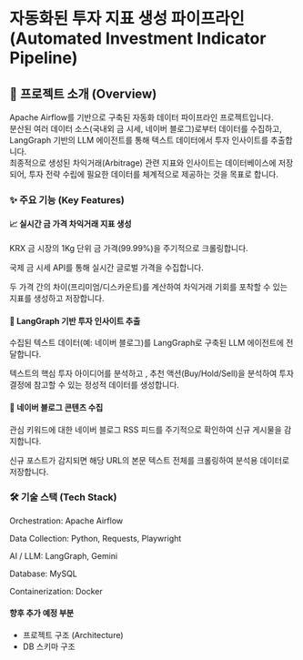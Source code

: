 
# 자동화된 투자 지표 생성 파이프라인 (Automated Investment Indicator Pipeline)

## 📖 프로젝트 소개 (Overview)
Apache Airflow를 기반으로 구축된 자동화 데이터 파이프라인 프로젝트입니다.  
분산된 여러 데이터 소스(국내외 금 시세, 네이버 블로그)로부터 데이터를 수집하고, LangGraph 기반의 LLM 에이전트를 통해 텍스트 데이터에서 투자 인사이트를 추출합니다.  
최종적으로 생성된 차익거래(Arbitrage) 관련 지표와 인사이트는 데이터베이스에 저장되어, 투자 전략 수립에 필요한 데이터를 체계적으로 제공하는 것을 목표로 합니다.

### ✨ 주요 기능 (Key Features)

#### 📈 실시간 금 가격 차익거래 지표 생성

KRX 금 시장의 1Kg 단위 금 가격(99.99%)을 주기적으로 크롤링합니다.

국제 금 시세 API를 통해 실시간 글로벌 가격을 수집합니다.

두 가격 간의 차이(프리미엄/디스카운트)를 계산하여 차익거래 기회를 포착할 수 있는 지표를 생성하고 저장합니다.


#### 🤖 LangGraph 기반 투자 인사이트 추출

수집된 텍스트 데이터(예: 네이버 블로그)를 LangGraph로 구축된 LLM 에이전트에 전달합니다.

텍스트의 핵심 투자 아이디어를 분석하고 , 추천 액션(Buy/Hold/Sell)을 분석하여 투자 결정에 참고할 수 있는 정성적 데이터를 생성합니다.


#### 📰 네이버 블로그 콘텐츠 수집

관심 키워드에 대한 네이버 블로그 RSS 피드를 주기적으로 확인하여 신규 게시물을 감지합니다.

신규 포스트가 감지되면 해당 URL의 본문 텍스트 전체를 크롤링하여 분석용 데이터로 저장합니다.

### 🛠️ 기술 스택 (Tech Stack)
Orchestration: Apache Airflow

Data Collection: Python, Requests, Playwright

AI / LLM: LangGraph, Gemini

Database: MySQL

Containerization: Docker

#### 향후 추가 예정 부분
- 프로젝트 구조 (Architecture)
- DB 스키마 구조 
